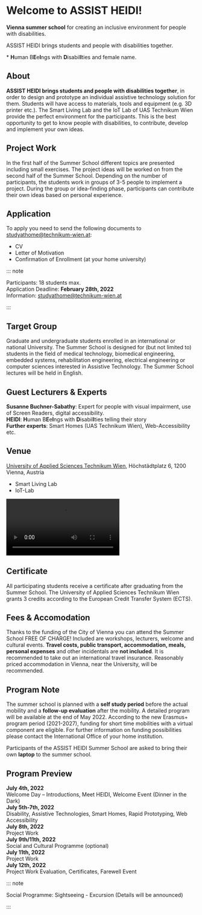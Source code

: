 # Welcome to ASSIST HEIDI!

<PdfContainer title="ASSIST HEIDI*" href="/assets/pdf/summer-school/at-summer-school-2022.pdf" thumb="/assets/pdf/summer-school/at-summer-school-2022.png">

**Vienna summer school** for creating an inclusive environment for people with disabilities.

<!-- **JULY 5-13, 2021** -->

ASSIST HEIDI brings students and people with disabilities together.

</PdfContainer>

\* **H**uman B**E**e**I**ngs with **D**isabil**I**ties and female name.

## About

**ASSIST HEIDI brings students and people with disabilities together**, in order to design and prototype an individual assistive technology solution for them.
Students will have access to materials, tools and equipment (e.g. 3D printer etc.).
The Smart Living Lab and the IoT Lab of UAS Technikum Wien provide the perfect environment for the participants.
This is the best opportunity to get to know people with disabilities, to contribute, develop and implement your own ideas.

## Project Work

In the first half of the Summer School different topics are presented including small exercises.
The project ideas will be worked on from the second half of the Summer School.
Depending on the number of participants, the students work in groups of 3-5 people to implement a project.
During the group or idea-finding phase, participants can contribute their own ideas based on personal experience.

## Application

To apply you need to send the following documents to [studyathome@technikum-wien.at](mailto:studyathome@technikum-wien.at):

- CV
- Letter of Motivation
- Confirmation of Enrollment (at your home university)

::: note

Participants: 18 students max.  
Application Deadline: **February 28th, 2022**  
Information: [studyathome@technikum-wien.at](mailto:studyathome@technikum-wien.at)

:::

## Target Group

Graduate and undergraduate students enrolled in an international or national University.
The Summer School is designed for (but not limited to) students in the field of medical technology, biomedical engineering, embedded systems, rehabilitation engineering, electrical engineering or computer sciences interested in Assistive Technology.
The Summer School lectures will be held in English.

## Guest Lecturers & Experts

**Susanne Buchner-Sabathy**: Expert for people with
visual impairment, use of Screen Readers, digital
accessibility.  
**HEIDI**: **H**uman B**E**e**I**ngs with **D**isabil**I**ties telling their
story  
**Further experts**: Smart Homes (UAS Technikum Wien), Web-Accessibility etc.

## Venue

[University of Applied Sciences Technikum Wien](/studyathome/partner/uastw/), Höchstädtplatz 6, 1200 Vienna, Austria

- Smart Living Lab
- IoT-Lab

<!-- <Youtube id="xBFLoPRD6rE"/> -->
<video controls style="max-width: 100%;">
  <!-- <source src="https://cloud.technikum-wien.at/s/i6BNgw9jL2EXL7k" type="video/mp4"/> -->
  <source src="https://cloud.technikum-wien.at/s/i6BNgw9jL2EXL7k/download/smarthome_01_kfvgesamt_final.mp4" type="video/mp4"/>
  Sorry, your browser doesn't support embedded videos.
</video>

## Certificate

All participating students receive a certificate after graduating from the Summer School.
The University of Applied Sciences Technikum Wien grants 3 credits according to the European Credit Transfer System (ECTS).

## Fees & Accomodation

Thanks to the funding of the City of Vienna you can attend the Summer School FREE OF CHARGE!
Included are workshops, lecturers, welcome and cultural events.
**Travel costs, public transport, accommodation, meals, personal expenses** and other incidentals are **not included**.
It is recommended to take out an international travel insurance.
Reasonably priced accommodation in Vienna, near the University, will be recommended.

## Program Note

The summer school is planned with a **self study period** before the actual mobility and a **follow-up evaluation** after the mobility.
A detailed program will be available at the end of May 2022.
According to the new Erasmus+ program period (2021-2027), funding for short time mobilities with a virtual component are eligible.
For further information on funding possibilities please contact the International Office of your home institution.

Participants of the ASSIST HEIDI Summer School are asked to bring their own **laptop** to the summer school.

## Program Preview

**July 4th, 2022**  
Welcome Day – Introductions, Meet HEIDI, Welcome Event (Dinner in the Dark)  
**July 5th-7th, 2022**  
Disability, Assistive Technologies, Smart Homes, Rapid Prototyping, Web Accessibility  
**July 8th, 2022**  
Project Work  
**July 9th/11th, 2022**  
Social and Cultural Programme (optional)  
**July 11th, 2022**  
Project Work  
**July 12th, 2022**  
Project Work Evaluation, Certificates, Farewell Event

::: note

Social Programme: Sightseeing - Excursion (Details will be announced)

:::
